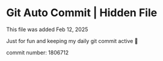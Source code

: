 # Git Auto Commit | Hidden File

This file was added Feb 12, 2025

Just for fun and keeping my daily git commit active 🤪

commit number: 1806712
